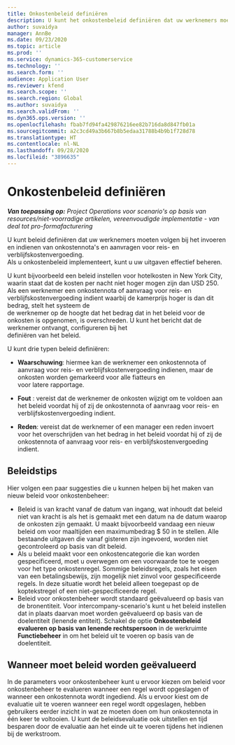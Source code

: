 ```yaml
---
title: Onkostenbeleid definiëren
description: U kunt het onkostenbeleid definiëren dat uw werknemers moeten volgen bij het invoeren en indienen van onkostennota's en aanvragen voor reis- en verblijfskostenvergoeding.
author: suvaidya
manager: AnnBe
ms.date: 09/23/2020
ms.topic: article
ms.prod: ''
ms.service: dynamics-365-customerservice
ms.technology: ''
ms.search.form: ''
audience: Application User
ms.reviewer: kfend
ms.search.scope: ''
ms.search.region: Global
ms.author: suvaidya
ms.search.validFrom: ''
ms.dyn365.ops.version: ''
ms.openlocfilehash: fbab7fd94fa429876216ee82b716da8d847fb01a
ms.sourcegitcommit: a2c3cd49a3b667b8b5edaa31788b4b9b1f728d78
ms.translationtype: HT
ms.contentlocale: nl-NL
ms.lasthandoff: 09/28/2020
ms.locfileid: "3896635"
---
```

# <a name="define-expense-policies"></a>Onkostenbeleid definiëren

_**Van toepassing op:** Project Operations voor scenario's op basis van resources/niet-voorradige artikelen, vereenvoudigde implementatie - van deal tot pro-formafacturering_

U kunt beleid definiëren dat uw werknemers moeten volgen bij het invoeren en indienen van onkostennota's en aanvragen voor reis- en verblijfskostenvergoeding.         
Als u onkostenbeleid implementeert, kunt u uw uitgaven effectief beheren.         

U kunt bijvoorbeeld een beleid instellen voor hotelkosten in New York City, waarin staat dat de kosten per nacht niet hoger mogen zijn dan USD 250.       
Als een werknemer een onkostennota of aanvraag voor reis- en verblijfskostenvergoeding indient waarbij de kamerprijs hoger is dan dit bedrag, stelt het systeem de         
de werknemer op de hoogte dat het bedrag dat in het beleid voor de onkosten is opgenomen, is overschreden. U kunt het bericht dat de werknemer ontvangt, configureren bij het        
definiëren van het beleid.      
        
U kunt drie typen beleid definiëren:         
        
- **Waarschuwing**: hiermee kan de werknemer een onkostennota of aanvraag voor reis- en verblijfskostenvergoeding indienen, maar de onkosten worden gemarkeerd voor alle fiatteurs en         
  voor latere rapportage.        

- **Fout** : vereist dat de werknemer de onkosten wijzigt om te voldoen aan het beleid voordat hij of zij de onkostennota of aanvraag voor reis- en verblijfskostenvergoeding indient.        
 
 - **Reden**: vereist dat de werknemer of een manager een reden invoert voor het overschrijden van het bedrag in het beleid voordat hij of zij de onkostennota of aanvraag voor reis- en verblijfskostenvergoeding indient.        

## <a name="policy-tips"></a>Beleidstips
Hier volgen een paar suggesties die u kunnen helpen bij het maken van nieuw beleid voor onkostenbeheer: 

- Beleid is van kracht vanaf de datum van ingang, wat inhoudt dat beleid niet van kracht is als het is gemaakt met een datum na de datum waarop de onkosten zijn gemaakt. U maakt bijvoorbeeld vandaag een nieuw beleid om voor maaltijden een maximumbedrag $ 50 in te stellen. Alle bestaande uitgaven die vanaf gisteren zijn ingevoerd, worden niet gecontroleerd op basis van dit beleid.
- Als u beleid maakt voor een onkostencategorie die kan worden gespecificeerd, moet u overwegen om een voorwaarde toe te voegen voor het type onkostenregel. Sommige beleidsregels, zoals het eisen van een betalingsbewijs, zijn mogelijk niet zinvol voor gespecificeerde regels. In deze situatie wordt het beleid alleen toegepast op de koptekstregel of een niet-gespecificeerde regel. 
- Beleid voor onkostenbeheer wordt standaard geëvalueerd op basis van de bronentiteit. Voor intercompany-scenario's kunt u het beleid instellen dat in plaats daarvan moet worden geëvalueerd op basis van de doelentiteit (lenende entiteit). Schakel de optie **Onkostenbeleid evalueren op basis van lenende rechtspersoon** in de werkruimte **Functiebeheer** in om het beleid uit te voeren op basis van de doelentiteit.

## <a name="when-to-evaluate-policies"></a>Wanneer moet beleid worden geëvalueerd

In de parameters voor onkostenbeheer kunt u ervoor kiezen om beleid voor onkostenbeheer te evalueren wanneer een regel wordt opgeslagen of wanneer een onkostennota wordt ingediend. Als u ervoor kiest om de evaluatie uit te voeren wanneer een regel wordt opgeslagen, hebben gebruikers eerder inzicht in wat ze moeten doen om hun onkostennota in één keer te voltooien. U kunt de beleidsevaluatie ook uitstellen en tijd besparen door de evaluatie aan het einde uit te voeren tijdens het indienen bij de werkstroom.
